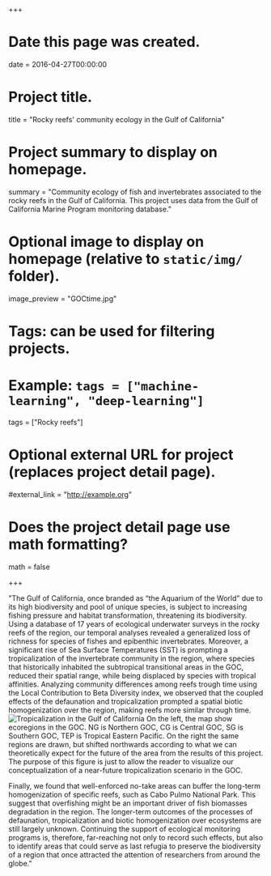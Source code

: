 +++
# Date this page was created.
date = 2016-04-27T00:00:00

# Project title.
title = "Rocky reefs' community ecology in the Gulf of California"

# Project summary to display on homepage.
summary = "Community ecology of fish and invertebrates associated to the rocky reefs in the Gulf of California. This project uses data from the Gulf of California Marine Program monitoring database."

# Optional image to display on homepage (relative to `static/img/` folder).
image_preview = "GOCtime.jpg"

# Tags: can be used for filtering projects.
# Example: `tags = ["machine-learning", "deep-learning"]`
tags = ["Rocky reefs"]

# Optional external URL for project (replaces project detail page).
#external_link = "http://example.org"

# Does the project detail page use math formatting?
math = false

+++

"The Gulf of California, once branded as “the Aquarium of the World” due to its high biodiversity and pool of unique species, is subject to increasing fishing pressure and habitat transformation, threatening its biodiversity. Using a database of 17 years of ecological underwater surveys in the rocky reefs of the region, our temporal analyses revealed a generalized loss of richness for species of fishes and epibenthic invertebrates. Moreover, a significant rise of Sea Surface Temperatures (SST) is prompting a tropicalization of the invertebrate community in the region, where species that historically inhabited the subtropical transitional areas in the GOC, reduced their spatial range, while being displaced by species with tropical affinities. Analyzing community differences among reefs trough time using the Local Contribution to Beta Diversity index, we observed that the coupled effects of the defaunation and tropicalization prompted a spatial biotic homogenization over the region, making reefs more similar through time. 
![Tropicalization in the Gulf of California](/img/Tropicalization.png)
On the left, the map show ecoregions in the GOC. NG is Northern GOC, CG is Central GOC, SG is Southern GOC, TEP is Tropical Eastern Pacific. On the right the same regions are drawn, but shifted northwards according to what we can theoretically expect for the future of the area from the results of this project. The purpose of this figure is just to allow the reader to visualize our conceptualization of a near-future tropicalization scenario in the GOC. 

Finally, we found that well-enforced no-take areas can buffer the long-term homogenization of specific reefs, such as Cabo Pulmo National Park. This suggest that overfishing might be an important driver of fish biomasses degradation in the region. The longer-term outcomes of the processes of defaunation, tropicalization and biotic homogenization over ecosystems are still largely unknown. Continuing the support of ecological monitoring programs is, therefore, far-reaching not only to record such effects, but also to identify areas that could serve as last refugia to preserve the biodiversity of a region that once attracted the attention of researchers from around the globe."